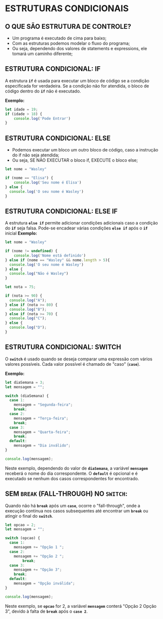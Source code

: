 # ESTRUTURAS CONDICIONAIS

## **O QUE SÃO ESTRUTURA DE CONTROLE?**

- Um programa é executado de cima para baixo;
- Com as estruturas podemos modelar o fluxo do programa;
- Ou seja, dependendo dos valores de statements e expressions, ele tomará um caminho diferente;

## **ESTRUTURA CONDICIONAL: IF**

A estrutura **`if`** é usada para executar um bloco de código se a condição especificada for verdadeira. Se a condição não for atendida, o bloco de código dentro do **`if`** não é executado.

**Exemplo:**

```jsx
let idade = 19;
if (idade > 18) {
	console.log('Pode Entrar')
}
```

## **ESTRUTURA CONDICIONAL: ELSE**

- Podemos executar um bloco um outro bloco de código, caso a instrução do if não seja atendida;
- Ou seja, SE NÃO EXECUTAR o bloco if, EXECUTE o bloco else;

```jsx
let nome = "Wasley"

if (nome == "Elisa") {
	console.log('Seu nome é Elisa')
} else {
  console.log('O seu nome é Wasley')
}
```

## **ESTRUTURA CONDICIONAL: ELSE IF**

A estrutura **`else if`** permite adicionar condições adicionais caso a condição do **`if`** seja falsa. Pode-se encadear várias condições **`else if`** após o **`if`** inicial
**Exemplo:**

```jsx
let nome = "Wasley"

if (nome != undefined) {
	console.log('Nome está definido')
} else if (nome == "Wasley" && nome.length > 5){
  console.log('O seu nome é Wasley')
} else {
  console.log("Não é Wasley")
}

let nota = 75;

if (nota >= 90) {
  console.log("A");
} else if (nota >= 80) {
  console.log("B");
} else if (nota >= 70) {
  console.log("C");
} else {
  console.log("D");
}

```

## **ESTRUTURA CONDICIONAL:  SWITCH**

O **`switch`** é usado quando se deseja comparar uma expressão com vários valores possíveis. Cada valor possível é chamado de "caso" (**`case`**).

**Exemplo:**

```jsx
let diaSemana = 3;
let mensagem = "";

switch (diaSemana) {
  case 1:
    mensagem = "Segunda-feira";
    break;
  case 2:
    mensagem = "Terça-feira";
    break;
  case 3:
    mensagem = "Quarta-feira";
    break;
  default:
    mensagem = "Dia inválido";
}

console.log(mensagem);
```

Neste exemplo, dependendo do valor de **`diaSemana`**, a variável **`mensagem`** receberá o nome do dia correspondente. O **`default`** é opcional e é executado se nenhum dos casos correspondentes for encontrado.

## SEM `BREAK` (FALL-THROUGH) NO `SWITCH`:

Quando não há **`break`** após um **`case`**, ocorre o "fall-through", onde a execução continua nos casos subsequentes até encontrar um **`break`** ou atingir o final do **`switch`**.

```jsx
let opcao = 2;
let mensagem = "";

switch (opcao) {
  case 1:
    mensagem += "Opção 1 ";
  case 2:
    mensagem += "Opção 2 ";
		break;
  case 3:
    mensagem += "Opção 3";
    break;
  default:
    mensagem = "Opção inválida";
}

console.log(mensagem);
```

Neste exemplo, se **`opcao`** for 2, a variável **`mensagem`** conterá "Opção 2 Opção 3", devido à falta de **`break`** após o **`case 2`**.